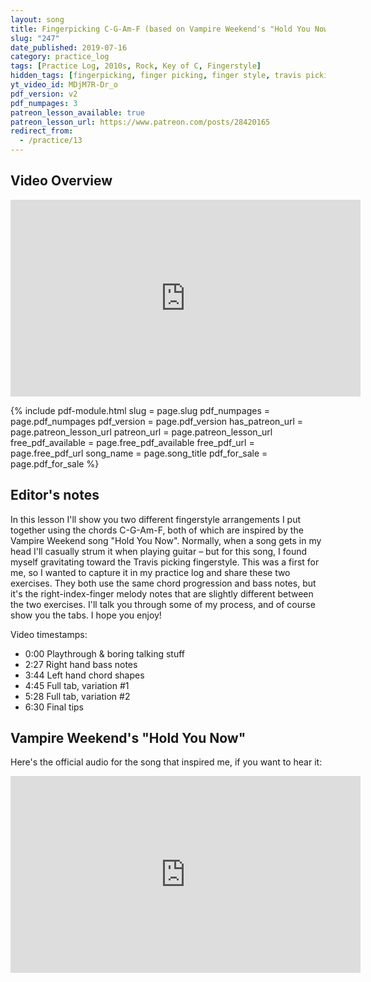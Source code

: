 ```yaml
---
layout: song
title: Fingerpicking C-G-Am-F (based on Vampire Weekend's "Hold You Now")
slug: "247"
date_published: 2019-07-16
category: practice_log
tags: [Practice Log, 2010s, Rock, Key of C, Fingerstyle]
hidden_tags: [fingerpicking, finger picking, finger style, travis picking]
yt_video_id: MDjM7R-Dr_o
pdf_version: v2
pdf_numpages: 3
patreon_lesson_available: true
patreon_lesson_url: https://www.patreon.com/posts/28420165
redirect_from:
  - /practice/13
---
```




## Video Overview

<iframe width="560" height="315" src="https://www.youtube.com/embed/MDjM7R-Dr_o?showinfo=0" frameborder="0" allowfullscreen></iframe>

{% include pdf-module.html slug = page.slug pdf_numpages = page.pdf_numpages pdf_version = page.pdf_version has_patreon_url = page.patreon_lesson_url patreon_url = page.patreon_lesson_url free_pdf_available = page.free_pdf_available free_pdf_url = page.free_pdf_url song_name = page.song_title pdf_for_sale = page.pdf_for_sale %}

<!-- Coming soon! -->

## Editor's notes

In this lesson I'll show you two different fingerstyle arrangements I put together using the chords C-G-Am-F, both of which are inspired by the Vampire Weekend song "Hold You Now". Normally, when a song gets in my head I'll casually strum it when playing guitar – but for this song, I found myself gravitating toward the Travis picking fingerstyle. This was a first for me, so I wanted to capture it in my practice log and share these two exercises. They both use the same chord progression and bass notes, but it's the right-index-finger melody notes that are slightly different between the two exercises. I'll talk you through some of my process, and of course show you the tabs. I hope you enjoy!

Video timestamps:

- 0:00 Playthrough & boring talking stuff
- 2:27 Right hand bass notes
- 3:44 Left hand chord shapes
- 4:45 Full tab, variation #1
- 5:28 Full tab, variation #2
- 6:30 Final tips

## Vampire Weekend's "Hold You Now"

Here's the official audio for the song that inspired me, if you want to hear it:

<iframe width="560" height="315" src="https://www.youtube.com/embed/1egwdCGi_dA" frameborder="0" allow="accelerometer; autoplay; encrypted-media; gyroscope; picture-in-picture" allowfullscreen></iframe>
